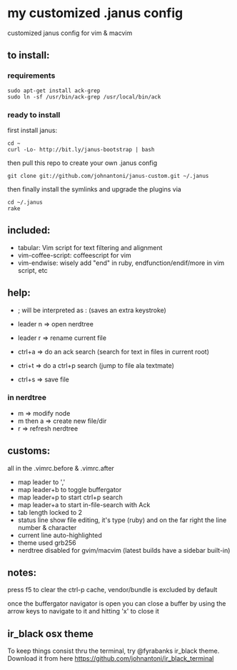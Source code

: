 # my customized .janus config

customized janus config for vim & macvim

## to install:

### requirements

    sudo apt-get install ack-grep
    sudo ln -sf /usr/bin/ack-grep /usr/local/bin/ack

### ready to install

first install janus: 

    cd ~
    curl -Lo- http://bit.ly/janus-bootstrap | bash

then pull this repo to create your own .janus config

    git clone git://github.com/johnantoni/janus-custom.git ~/.janus

then finally install the symlinks and upgrade the plugins via

    cd ~/.janus
    rake

## included:

* tabular: Vim script for text filtering and alignment
* vim-coffee-script: coffeescript for vim
* vim-endwise: wisely add "end" in ruby, endfunction/endif/more in vim script, etc

## help:

* ; will be interpreted as : (saves an extra keystroke)

* leader n => open nerdtree
* leader r => rename current file
* ctrl+a => do an ack search (search for text in files in current root)
* ctri+t => do a ctrl+p search (jump to file ala textmate)
* ctrl+s => save file

### in nerdtree

* m => modify node
* m then a => create new file/dir
* r => refresh nerdtree

## customs:

all in the .vimrc.before & .vimrc.after

* map leader to ','
* map leader+b to toggle buffergator
* map leader+p to start ctrl+p search
* map leader+a to start in-file-search with Ack
* tab length locked to 2
* status line show file editing, it's type (ruby) and on the far right the line number & character
* current line auto-highlighted
* theme used grb256
* nerdtree disabled for gvim/macvim (latest builds have a sidebar
  built-in)

## notes:

press f5 to clear the ctrl-p cache, vendor/bundle is excluded by default

once the buffergator navigator is open you can close a buffer by using the arrow keys to navigate to it and hitting 'x' to close it

## ir_black osx theme

To keep things consist thru the terminal, try @fyrabanks ir_black theme. Download it from here https://github.com/johnantoni/ir_black_terminal
